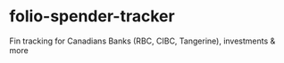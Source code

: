 # folio-spender-tracker
Fin tracking for Canadians Banks (RBC, CIBC, Tangerine), investments &amp; more 
